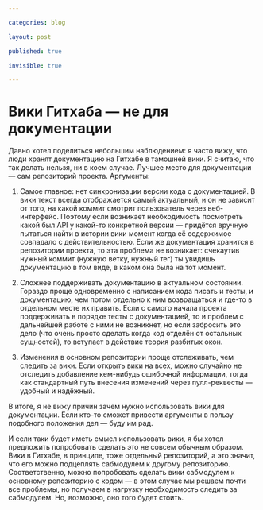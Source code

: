 ```yaml
---

categories: blog

layout: post

published: true

invisible: true

---
```


# Вики Гитхаба — не для документации

Давно хотел поделиться небольшим наблюдением: я часто вижу, что люди хранят документацию на Гитхабе в тамошней вики. Я считаю, что так делать нельзя, ни в коем случае. Лучшее место для документации — сам репозиторий проекта. Аргументы:

1. Самое главное: нет синхронизации версии кода с документацией. В вики текст всегда отображается самый актуальный, и он не зависит от того, на какой коммит смотрит пользователь через веб-интерфейс. Поэтому если возникает необходимость посмотреть какой был API у какой-то конкретной версии — придётся вручную пытаться найти в истории вики момент когда её содержимое совпадало с действительностью. Если же документация хранится в репозитории проекта, то эта проблема не возникает: счекаутив нужный коммит (нужную ветку, нужный тег) ты увидишь документацию в том виде, в каком она была на тот момент.

2. Сложнее поддерживать документацию в актуальном состоянии. Гораздо проще одновременно с написанием кода писать и тесты, и документацию, чем потом отдельно к ним возвращаться и где-то в отдельном месте их править. Если с самого начала проекта поддерживать в порядке тесты с документацией, то и проблем с дальнейшей работе с ними не возникнет, но если забросить это дело (что очень просто сделать когда код отделён от остальных сущностей), то вступает в действие теория разбитых окон.

3. Изменения в основном репозитории проще отслеживать, чем следить за вики. Если открыть вики на всех, можно случайно не отследить добавление кем-нибудь ошибочной информации, тогда как стандартный путь внесения изменений через пулл-реквесты — удобный и надёжный.

В итоге, я не вижу причин зачем нужно использовать вики для документации. Если кто-то сможет привести аргументы в пользу подобного положения дел — буду им рад.

И если таки будет иметь смысл использовать вики, я бы хотел предложить попробовать сделать это не совсем обычным образом. Вики в Гитхабе, в принципе, тоже отдельный репозиторий, а это значит, что его можно подцеплять сабмодулем к другому репозиторию. Соответственно, можно попробовать сделать вики сабмодулем к основному репозиторию с кодом — в этом случае мы решаем почти все проблемы, но получаем в нагрузку необходимость следить за сабмодулем. Но, возможно, оно того будет стоить.
